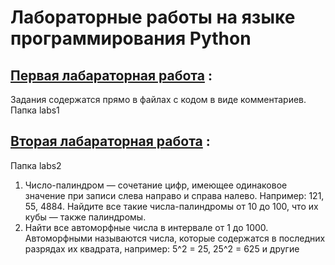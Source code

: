 # Лабораторные работы на языке программирования Python

## [Первая лабараторная работа](https://github.com/BogdanSumarokov/python_labs/tree/main/labs1) :
Задания содержатся прямо в файлах с кодом в виде комментариев. Папка labs1

## [Вторая лабараторная работа]() : 
Папка labs2
1. Число-палиндром — сочетание цифр, имеющее одинаковое значение при записи слева направо и справа налево. Например: 121, 55, 4884. Найдите все такие числа-палиндромы от 10 до 100, что их кубы — также палиндромы.
2. Найти все автоморфные числа в интервале от 1 до 1000. Автоморфными называются числа, которые содержатся в последних разрядах их квадрата, например: 5^2 = 25, 25^2 = 625 и другие
